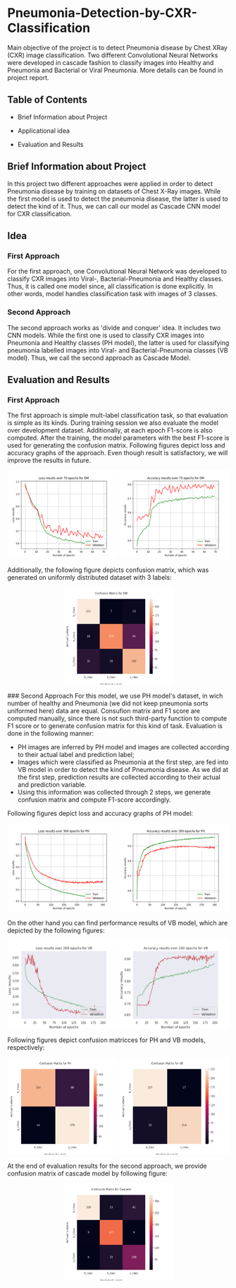 # Pneumonia-Detection-by-CXR-Classification
Main objective of the project is to detect Pneumonia disease by Chest XRay (CXR) image classification. Two different Convolutional Neural Networks were developed in cascade fashion to classify images into Healthy and Pneumonia and Bacterial or Viral Pneumonia. More details can be found in project report.

## Table of Contents
* Brief Information about Project
* Applicational idea

* Evaluation and Results

## Brief Information about Project
In this project two different approaches were applied in order to detect Pneumonia disease by training on datasets of Chest X-Ray images. While the first model is used to detect the pneumonia disease,
the latter is used to detect the kind of it. Thus, we can call our model as Cascade CNN model for CXR classification.

## Idea
### First Approach
For the first approach, one Convolutional Neural Network was developed to classify CXR images into Viral-, Bacterial-Pneumonia and Healthy classes. Thus, it is called one model since, all classification is done explicitly. In other words, model handles classification task with images of 3 classes.
### Second Approach
The second approach works as 'divide and conquer' idea. It includes two CNN models. While the first one is used to classify CXR images into Pneumonia and Healthy classes (PH model), the latter is used for classifying pneumonia labelled images into Viral- and Bacterial-Pneumonia classes (VB model). Thus, we call the second approach as Cascade Model.
## Evaluation and Results
### First Approach
The first approach is simple mult-label classification task, so that evaluation is simple as its kinds. During training session we also evaluate the model over development dataset. Additionally, at each epoch F1-score is also computed. After the training, the model parameters with the best F1-score is used for generating the confusion matrix.
Following figures depict loss and accuracy graphs of the approach. Even though result is satisfactory, we will improve the results in future.
<p align="center">
 <img src="train_results/experiment_1/om/loss_results_plot.png" width="250" height="200">  <img src="train_results/experiment_1/om/accuracy_plot.png" width="250" height="200">
 </p>
 
Additionally, the following figure depicts confusion matrix, which was generated on uniformly distributed dataset with 3 labels:

<p align="center">
<img src="train_results/experiment_1/om/confusion_matrix.png" width="250" height="220">
</p>
### Second Approach
For this model, we use PH model's dataset, in wich number of healthy and Pneumonia (we did not keep pneumonia sorts uniformed here) data are equal. Consufion matrix and F1 score are computed manually, since there is not such third-party function to compute F1 score or to generate confusion matrix for this kind of task. Evaluation is done in the following manner:

 * PH images are inferred by PH model and images are collected according to their actual label and prediction label;
 * Images which were classified as Pneumonia at the first step, are fed into VB model in order to detect the kind of Pneumonia disease. As we did at the first step, prediction results are collected according to their actual and prediction variable.
 * Using this information was collected through 2 steps, we generate confusion matrix and compute F1-score accordingly.
 
Following figures depict loss and accuracy graphs of PH model:
 <p align="center">
<img src="train_results/experiment_1/ph/loss_plot.png" width="250" height="200">  <img src="train_results/experiment_1/ph/accuracy_plot.png" width="250" height="200">
 </p>

On the other hand you can find performance results of VB model, which are depicted by the following figures:

<p align="center">
<img src="train_results/experiment_1/vb/loss_plot.png" width="250" height="200">  <img src="train_results/experiment_1/vb/accuracy_plot.png" width="250" height="200">
 </p> 

Following figures depict confusion matricces for PH and VB models, respectively:
<p align="center">
<img src="train_results/experiment_1/ph/confusion_matrix.png" width="250" height="220">  <img src="train_results/experiment_1/vb/confusion_matrix.png" width="250" height="220">
 </p> 
 
At the end of evaluation results for the second approach, we provide confusion matrix of cascade model by following figure:
<p align="center">
<img src="train_results/experiment_1/om/confusion_matrix_cascade.png" width="250" height="220">  
 </p> 

